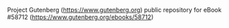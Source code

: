 Project Gutenberg (https://www.gutenberg.org) public repository for
eBook #58712 (https://www.gutenberg.org/ebooks/58712)
